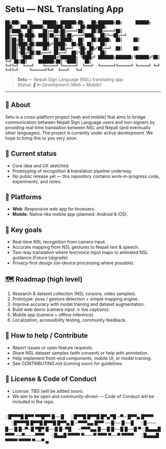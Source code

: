 # Setu — NSL Translating App

```
██╗███╗   ██╗    ██████╗ ███████╗██╗   ██╗███████╗██╗      ██████╗ ███╗   ███╗██████╗ ███████╗███╗   ██╗████████╗
██║████╗  ██║    ██╔══██╗██╔════╝██║   ██║██╔════╝██║     ██╔═══██╗████╗ ████║██╔══██╗██╔════╝████╗  ██║╚══██╔══╝
██║██╔██╗ ██║    ██║  ██║█████╗  ██║   ██║█████╗  ██║     ██║   ██║██╔████╔██║██████╔╝█████╗  ██╔██╗ ██║   ██║   
██║██║╚██╗██║    ██║  ██║██╔══╝  ╚██╗ ██╔╝██╔══╝  ██║     ██║   ██║██║╚██╔╝██║██╔═══╝ ██╔══╝  ██║╚██╗██║   ██║   
██║██║ ╚████║    ██████╔╝███████╗ ╚████╔╝ ███████╗███████╗╚██████╔╝██║ ╚═╝ ██║██║     ███████╗██║ ╚████║   ██║   
╚═╝╚═╝  ╚═══╝    ╚═════╝ ╚══════╝  ╚═══╝  ╚══════╝╚══════╝ ╚═════╝ ╚═╝     ╚═╝╚═╝     ╚══════╝╚═╝  ╚═══╝   ╚═╝   
```

> **Setu** — Nepali Sign Language (NSL) translating app  
> _Status: 🚧 In Development (Web + Mobile)_

---

## 📖 About
Setu is a cross-platform project (web and mobile) that aims to bridge communication between Nepali Sign Language users and non-signers by providing real-time translation between NSL and Nepali (and eventually other languages). The project is currently under active development. We hope to bring this to you very soon.

## 🚀 Current status
- Core idea and UX sketched.
- Prototyping of recognition & translation pipeline underway.
- No public release yet — this repository contains work-in-progress code, experiments, and notes.

## 📱 Platforms
- **Web**: Responsive web app for browsers.
- **Mobile**: Native-like mobile app (planned: Android & iOS).

## 🎯 Key goals
- Real-time NSL recognition from camera input.
- Accurate mapping from NSL gestures to Nepali text & speech.
- Two-way translation where text/voice input maps to animated NSL guidance.(Future Upgrade)
- Privacy-first design (on-device processing where possible).

## 🗺 Roadmap (high level)
1. Research & dataset collection (NSL corpora, video samples).
2. Prototype: pose / gesture detection + simple mapping engine.
3. Improve accuracy with model training and dataset augmentation.
4. Build web demo (camera input → live captions).
5. Mobile app (camera + offline inference).
6. Localization, accessibility testing, community feedback.

## 🤝 How to help / Contribute
- Report issues or open feature requests.
- Share NSL dataset samples (with consent) or help with annotation.
- Help implement front-end components, mobile UI, or model training.
- See CONTRIBUTING.md (coming soon) for guidelines.

## 📜 License & Code of Conduct
- License: TBD (will be added soon).
- We aim to be open and community-driven — Code of Conduct will be included in the repo.

## 


░█▀▀▀█ █▀▀ ▀▀█▀▀ █──█ 　 ░█▀▀█ █▀▀█ █▀▄▀█ ─▀─ █▀▀▄ █▀▀▀ 　 ░█▀▀▀█ █▀▀█ █▀▀█ █▀▀▄ █ 
─▀▀▀▄▄ █▀▀ ──█── █──█ 　 ░█─── █──█ █─▀─█ ▀█▀ █──█ █─▀█ 　 ─▀▀▀▄▄ █──█ █──█ █──█ ▀ 
░█▄▄▄█ ▀▀▀ ──▀── ─▀▀▀ 　 ░█▄▄█ ▀▀▀▀ ▀───▀ ▀▀▀ ▀──▀ ▀▀▀▀ 　 ░█▄▄▄█ ▀▀▀▀ ▀▀▀▀ ▀──▀ ▄
